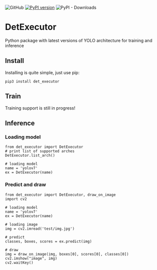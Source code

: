 ![GitHub](https://img.shields.io/github/license/maxwolf8852/DetExecutor?style=plastic)
[![PyPI version](https://badge.fury.io/py/det_executor.svg)](https://badge.fury.io/py/det_executor)
![PyPI - Downloads](https://img.shields.io/pypi/dm/det_executor?style=plastic)

# DetExecutor
Python package with latest versions of YOLO architecture for training and inference
## Install
Installing is quite simple, just use pip:
```shell
pip3 install det_executor
```
## Train
Training support is still in progress!
## Inference
### Loading model
```python3
from det_executor import DetExecutor
# print list of supported arches
DetExecutor.list_arch()

# loading model
name = 'yolov7'
ex = DetExecutor(name)
```
### Predict and draw
```python3
from det_executor import DetExecutor, draw_on_image
import cv2

# loading model
name = 'yolov7'
ex = DetExecutor(name)

# loading image
img = cv2.imread('test/img.jpg')

# predict
classes, boxes, scores = ex.predict(img)

# draw
img = draw_on_image(img, boxes[0], scores[0], classes[0])
cv2.imshow("image", img)
cv2.waitKey()
```
